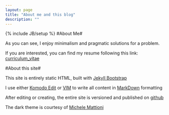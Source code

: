 ```yaml
---
layout: page
title: "About me and this blog"
description: ""
---
```

{% include JB/setup %}
#About Me#

As you can see, I enjoy minimalism and pragmatic solutions for a problem.

If you are interested, you can find my resume following this link: [curriculum_vitae](curriculum.html)

#About this site#

This site is entirely static HTML, built with [Jekyll Bootstrap](http://jekyllbootstrap.com/)

I use either [Komodo Edit](http://www.activestate.com/komodo-edit) or [VIM](http://www.vim.org/) to write all content in [MarkDown](http://en.wikipedia.org/wiki/Markdown) formatting

After editing or creating, the entire site is versioned and published on [github](http://github.com)

The dark theme is courtesy of [Michele Mattioni](http://michelemattioni.me/)
